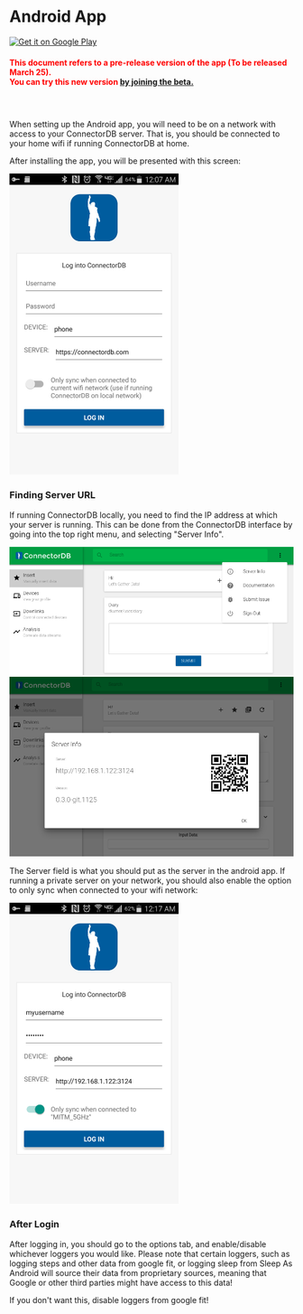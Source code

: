 # Android App

<a href='https://play.google.com/store/apps/details?id=com.connectordb_android&pcampaignid=MKT-Other-global-all-co-prtnr-py-PartBadge-Mar2515-1'><img width="250" alt='Get it on Google Play' src='https://play.google.com/intl/en_us/badges/images/generic/en_badge_web_generic.png'/></a>

<h4 style="color: red;padding-bottom: 40px;">This document refers to a pre-release version of the app (To be released March 25).<br/> You can try this new version <a href="https://play.google.com/apps/testing/com.connectordb_android">by joining the beta.</a></h4>

When setting up the Android app, you will need to be on a network with access to your ConnectorDB server. That is, you should be connected to your home wifi if running ConnectorDB at home.

After installing the app, you will be presented with this screen:

<img src="/assets/docs/img/android-login.png" width="300"/>

### Finding Server URL

If running ConnectorDB locally, you need to find the IP address at which your server is running. This can be done from the ConnectorDB interface
by going into the top right menu, and selecting "Server Info".

<img src="/assets/docs/img/top-menu.png"/>
<img src="/assets/docs/img/server-info.png"/>

The Server field is what you should put as the server in the android app. If running a private server on your network, you should also enable the option to only sync when connected to your wifi network:

<img src="/assets/docs/img/android-login-filled.png" width="300"/>

### After Login

After logging in, you should go to the options tab, and enable/disable whichever loggers you would like. Please note that certain loggers, such as logging steps and other data from google fit, or logging sleep from Sleep As Android will source their data from proprietary sources, meaning that Google or other third parties might have access to this data!

If you don't want this, disable loggers from google fit!
